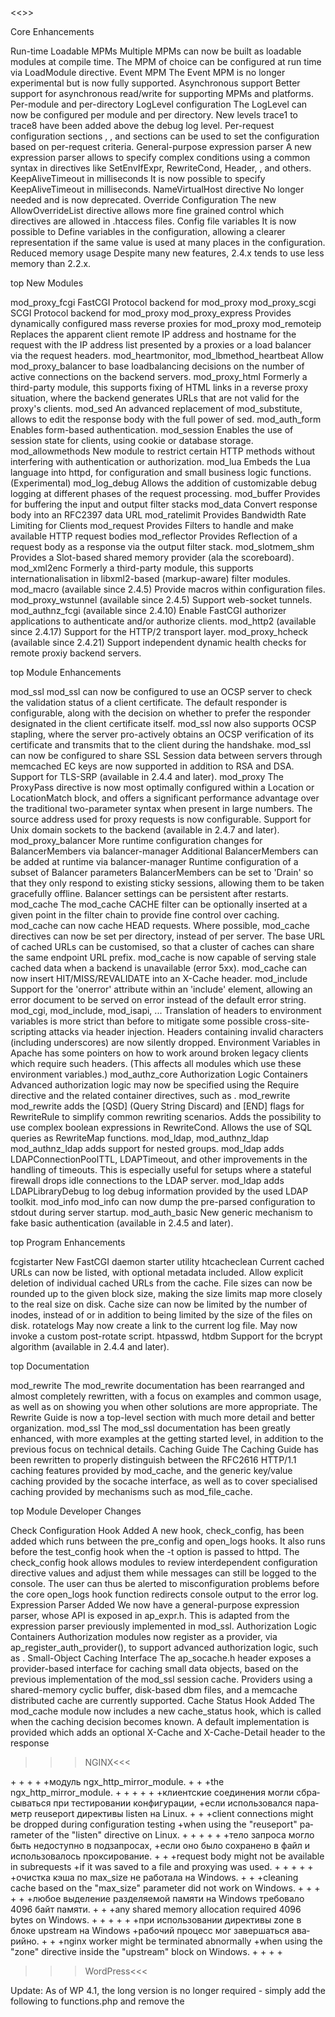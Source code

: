 

<<<Apache HTTP Server>>>

Core Enhancements

Run-time Loadable MPMs
    Multiple MPMs can now be built as loadable modules at compile time. The MPM of choice can be configured at run time via LoadModule directive.
Event MPM
    The Event MPM is no longer experimental but is now fully supported.
Asynchronous support
    Better support for asynchronous read/write for supporting MPMs and platforms.
Per-module and per-directory LogLevel configuration
    The LogLevel can now be configured per module and per directory. New levels trace1 to trace8 have been added above the debug log level.
Per-request configuration sections
    <If>, <ElseIf>, and <Else> sections can be used to set the configuration based on per-request criteria.
General-purpose expression parser
    A new expression parser allows to specify complex conditions using a common syntax in directives like SetEnvIfExpr, RewriteCond, Header, <If>, and others. 
KeepAliveTimeout in milliseconds
    It is now possible to specify KeepAliveTimeout in milliseconds. 
NameVirtualHost directive
    No longer needed and is now deprecated.
Override Configuration
    The new AllowOverrideList directive allows more fine grained control which directives are allowed in .htaccess files. 
Config file variables
    It is now possible to Define variables in the configuration, allowing a clearer representation if the same value is used at many places in the configuration. 
Reduced memory usage
    Despite many new features, 2.4.x tends to use less memory than 2.2.x.

top
New Modules

mod_proxy_fcgi
    FastCGI Protocol backend for mod_proxy
mod_proxy_scgi
    SCGI Protocol backend for mod_proxy
mod_proxy_express
    Provides dynamically configured mass reverse proxies for mod_proxy
mod_remoteip
    Replaces the apparent client remote IP address and hostname for the request with the IP address list presented by a proxies or a load balancer via the request headers.
mod_heartmonitor, mod_lbmethod_heartbeat
    Allow mod_proxy_balancer to base loadbalancing decisions on the number of active connections on the backend servers.
mod_proxy_html
    Formerly a third-party module, this supports fixing of HTML links in a reverse proxy situation, where the backend generates URLs that are not valid for the proxy's clients.
mod_sed
    An advanced replacement of mod_substitute, allows to edit the response body with the full power of sed.
mod_auth_form
    Enables form-based authentication.
mod_session
    Enables the use of session state for clients, using cookie or database storage.
mod_allowmethods
    New module to restrict certain HTTP methods without interfering with authentication or authorization.
mod_lua
    Embeds the Lua language into httpd, for configuration and small business logic functions. (Experimental)
mod_log_debug
    Allows the addition of customizable debug logging at different phases of the request processing.
mod_buffer
    Provides for buffering the input and output filter stacks
mod_data
    Convert response body into an RFC2397 data URL
mod_ratelimit
    Provides Bandwidth Rate Limiting for Clients
mod_request
    Provides Filters to handle and make available HTTP request bodies
mod_reflector
    Provides Reflection of a request body as a response via the output filter stack.
mod_slotmem_shm
    Provides a Slot-based shared memory provider (ala the scoreboard).
mod_xml2enc
    Formerly a third-party module, this supports internationalisation in libxml2-based (markup-aware) filter modules.
mod_macro (available since 2.4.5)
    Provide macros within configuration files.
mod_proxy_wstunnel (available since 2.4.5)
    Support web-socket tunnels.
mod_authnz_fcgi (available since 2.4.10)
    Enable FastCGI authorizer applications to authenticate and/or authorize clients.
mod_http2 (available since 2.4.17)
    Support for the HTTP/2 transport layer.
mod_proxy_hcheck (available since 2.4.21)
    Support independent dynamic health checks for remote proxiy backend servers.

top
Module Enhancements

mod_ssl
    mod_ssl can now be configured to use an OCSP server to check the validation status of a client certificate. The default responder is configurable, along with the decision on whether to prefer the responder designated in the client certificate itself.
    mod_ssl now also supports OCSP stapling, where the server pro-actively obtains an OCSP verification of its certificate and transmits that to the client during the handshake. 
    mod_ssl can now be configured to share SSL Session data between servers through memcached
    EC keys are now supported in addition to RSA and DSA.
    Support for TLS-SRP (available in 2.4.4 and later).
mod_proxy
    The ProxyPass directive is now most optimally configured within a Location or LocationMatch block, and offers a significant performance advantage over the traditional two-parameter syntax when present in large numbers.
    The source address used for proxy requests is now configurable.
    Support for Unix domain sockets to the backend (available in 2.4.7 and later).
mod_proxy_balancer
    More runtime configuration changes for BalancerMembers via balancer-manager
    Additional BalancerMembers can be added at runtime via balancer-manager
    Runtime configuration of a subset of Balancer parameters
    BalancerMembers can be set to 'Drain' so that they only respond to existing sticky sessions, allowing them to be taken gracefully offline.
    Balancer settings can be persistent after restarts.
mod_cache
    The mod_cache CACHE filter can be optionally inserted at a given point in the filter chain to provide fine control over caching. 
    mod_cache can now cache HEAD requests.
    Where possible, mod_cache directives can now be set per directory, instead of per server.
    The base URL of cached URLs can be customised, so that a cluster of caches can share the same endpoint URL prefix.
    mod_cache is now capable of serving stale cached data when a backend is unavailable (error 5xx).
    mod_cache can now insert HIT/MISS/REVALIDATE into an X-Cache header.
mod_include
    Support for the 'onerror' attribute within an 'include' element, allowing an error document to be served on error instead of the default error string.
mod_cgi, mod_include, mod_isapi, ...
    Translation of headers to environment variables is more strict than before to mitigate some possible cross-site-scripting attacks via header injection. Headers containing invalid characters (including underscores) are now silently dropped. Environment Variables in Apache has some pointers on how to work around broken legacy clients which require such headers. (This affects all modules which use these environment variables.)
mod_authz_core Authorization Logic Containers
    Advanced authorization logic may now be specified using the Require directive and the related container directives, such as <RequireAll>.
mod_rewrite
    mod_rewrite adds the [QSD] (Query String Discard) and [END] flags for RewriteRule to simplify common rewriting scenarios.
    Adds the possibility to use complex boolean expressions in RewriteCond.
    Allows the use of SQL queries as RewriteMap functions.
mod_ldap, mod_authnz_ldap
    mod_authnz_ldap adds support for nested groups.
    mod_ldap adds LDAPConnectionPoolTTL, LDAPTimeout, and other improvements in the handling of timeouts. This is especially useful for setups where a stateful firewall drops idle connections to the LDAP server.
    mod_ldap adds LDAPLibraryDebug to log debug information provided by the used LDAP toolkit.
mod_info
    mod_info can now dump the pre-parsed configuration to stdout during server startup.
mod_auth_basic
    New generic mechanism to fake basic authentication (available in 2.4.5 and later).

top
Program Enhancements

fcgistarter
    New FastCGI daemon starter utility
htcacheclean
    Current cached URLs can now be listed, with optional metadata included.
    Allow explicit deletion of individual cached URLs from the cache.
    File sizes can now be rounded up to the given block size, making the size limits map more closely to the real size on disk.
    Cache size can now be limited by the number of inodes, instead of or in addition to being limited by the size of the files on disk.
rotatelogs
    May now create a link to the current log file.
    May now invoke a custom post-rotate script.
htpasswd, htdbm
    Support for the bcrypt algorithm (available in 2.4.4 and later). 

top
Documentation

mod_rewrite
    The mod_rewrite documentation has been rearranged and almost completely rewritten, with a focus on examples and common usage, as well as on showing you when other solutions are more appropriate. The Rewrite Guide is now a top-level section with much more detail and better organization.
mod_ssl
    The mod_ssl documentation has been greatly enhanced, with more examples at the getting started level, in addition to the previous focus on technical details.
Caching Guide
    The Caching Guide has been rewritten to properly distinguish between the RFC2616 HTTP/1.1 caching features provided by mod_cache, and the generic key/value caching provided by the socache interface, as well as to cover specialised caching provided by mechanisms such as mod_file_cache.

top
Module Developer Changes

Check Configuration Hook Added
    A new hook, check_config, has been added which runs between the pre_config and open_logs hooks. It also runs before the test_config hook when the -t option is passed to httpd. The check_config hook allows modules to review interdependent configuration directive values and adjust them while messages can still be logged to the console. The user can thus be alerted to misconfiguration problems before the core open_logs hook function redirects console output to the error log.
Expression Parser Added
    We now have a general-purpose expression parser, whose API is exposed in ap_expr.h. This is adapted from the expression parser previously implemented in mod_ssl.
Authorization Logic Containers
    Authorization modules now register as a provider, via ap_register_auth_provider(), to support advanced authorization logic, such as <RequireAll>.
Small-Object Caching Interface
    The ap_socache.h header exposes a provider-based interface for caching small data objects, based on the previous implementation of the mod_ssl session cache. Providers using a shared-memory cyclic buffer, disk-based dbm files, and a memcache distributed cache are currently supported.
Cache Status Hook Added
    The mod_cache module now includes a new cache_status hook, which is called when the caching decision becomes known. A default implementation is provided which adds an optional X-Cache and X-Cache-Detail header to the response
  
  
  
  
>>>NGINX<<<

 +<changes ver="1.13.4" date="2017-08-08">
 +
 +<change type="feature">
 +<para lang="ru">
 +модуль ngx_http_mirror_module.
 +</para>
 +<para lang="en">
 +the ngx_http_mirror_module.
 +</para>
 +</change>
 +
 +<change type="bugfix">
 +<para lang="ru">
 +клиентские соединения могли сбрасываться при тестировании конфигурации,
 +если использовался параметр reuseport директивы listen на Linux.
 +</para>
 +<para lang="en">
 +client connections might be dropped during configuration testing
 +when using the "reuseport" parameter of the "listen" directive on Linux.
 +</para>
 +</change>
 +
 +<change type="bugfix">
 +<para lang="ru">
 +тело запроса могло быть недоступно в подзапросах,
 +если оно было сохранено в файл и использовалось проксирование.
 +</para>
 +<para lang="en">
 +request body might not be available in subrequests
 +if it was saved to a file and proxying was used.
 +</para>
 +</change>
 +
 +<change type="bugfix">
 +<para lang="ru">
 +очистка кэша по max_size не работала на Windows.
 +</para>
 +<para lang="en">
 +cleaning cache based on the "max_size" parameter did not work on Windows.
 +</para>
 +</change>
 +
 +<change type="bugfix">
 +<para lang="ru">
 +любое выделение разделяемой памяти на Windows требовало 4096 байт памяти.
 +</para>
 +<para lang="en">
 +any shared memory allocation required 4096 bytes on Windows.
 +</para>
 +</change>
 +
 +<change type="bugfix">
 +<para lang="ru">
 +при использовании директивы zone в блоке upstream на Windows
 +рабочий процесс мог завершаться аварийно.
 +</para>
 +<para lang="en">
 +nginx worker might be terminated abnormally
 +when using the "zone" directive inside the "upstream" block on Windows.
 +</para>
 +</change>
 +
 +</changes>
 



>>>WordPress<<<

Update: As of WP 4.1, the long version is no longer required - simply add the following to functions.php and remove the <title> tag from your header.

/**
 * Create Proper WordPress Titles
 */

add_theme_support( 'title-tag' );
